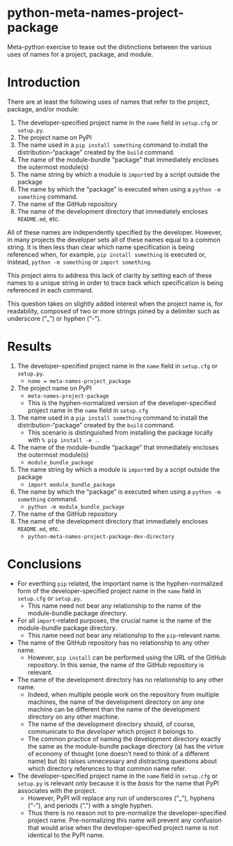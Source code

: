 # python-meta-names-project-package

Meta-python exercise to tease out the distinctions between the various uses of names for a project, package, and module.
# Introduction
There are at least the following uses of names that refer to the project, package, and/or module:
1. The developer-specified project name in the `name` field in `setup.cfg` or `setup.py`.
1. The project name on PyPI
1. The name used in a `pip install something` command to install the distribution-“package” created by the `build` command.
1. The name of the module-bundle “package” that immediately encloses the outermost module(s)
1. The name string by which a module is `import`ed by a script outside the package
1. The name by which the “package” is executed when using a `python -m something` command.
1. The name of the GitHub repository
1. The name of the development directory that immediately encloses `README.md`, etc.

All of these names are independently specified by the developer. However, in many projects the developer sets all of 
these names equal to a common string. It is then less than clear which name specification is being referenced when, for
example, `pip install something` is executed or, instead, `python -m something` or `import something`.

This project aims to address this lack of clarity by setting each of these names to a unique string in order to trace
back which specification is being referenced in each command.

This question takes on slightly added interest when the project name is, for readability, composed of two or more strings
joined by a delimiter such as underscore (“_”) or hyphen (“-”).

# Results
1. The developer-specified project name in the `name` field in `setup.cfg` or `setup.py`.
    * `name = meta-names-project_package`
1. The project name on PyPI
    * `meta-names-project-package`
    * This is the hyphen-normalized version of the developer-specified project name in the `name` field in `setup.cfg`
1. The name used in a `pip install something` command to install the distribution-“package” created by the `build` command.
    * This scenario is distinguished from installing the package locally with `% pip install -e .`.
1. The name of the module-bundle “package” that immediately encloses the outermost module(s)
    * `module_bundle_package`
1. The name string by which a module is `import`ed by a script outside the package
    * `import module_bundle_package`
1. The name by which the “package” is executed when using a `python -m something` command.
    * `python -m module_bundle_package`
1. The name of the GitHub repository
1. The name of the development directory that immediately encloses `README.md`, etc.
    * `python-meta-names-project-package-dev-directory`

# Conclusions
* For everthing `pip` related, the important name is the hyphen-normalized form of the developer-specified project name
in the `name` field in `setup.cfg` or `setup.py`.
    * This name need not bear any relationship to the name of the module-bundle package directory.
* For all `import`-related purposes, the crucial name is the name of the module-bundle package directory.
    * This name need not bear any relationship to the `pip`-relevant name.
* The name of the GitHub repository has no relationship to any other name.
    * However, `pip install` can be performed using the URL of the GitHub repository. In this sense, the name of the
    GitHub repository is relevant.
* The name of the development directory has no relationship to any other name.
    * Indeed, when multiple people work on the repository from multiple machines, the name of the development
    directory on any one machine can be different than the name of the development directory on any other machine.
    * The name of the development directory should, of course, communicate to the *developer* which project it
    belongs to.
    * The common practice of naming the development directory exactly the same as the module-bundle package
    directory (a) has the virtue of economy of thought (one doesn’t need to think of a different name) but
    (b) raises unnecessary and distracting questions about which directory references to that common name refer.
* The developer-specified project name in the `name` field in `setup.cfg` or `setup.py` is relevant only because it
is the *basis* for the name that PyPI associates with the project.
    * However, PyPI will replace any run of underscores (“_”), hyphens (“-”), and periods (“.”) with a single hyphen.
    * Thus there is no reason not to pre-normalize the developer-specified project name. Pre-normalizing this name
    will prevent any confusion that would arise when the developer-specified project name is not identical to the
    PyPI name.